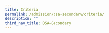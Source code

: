 ```yaml
---
title: Criteria
permalink: /admission/dsa-secondary/criteria/
description: ""
third_nav_title: DSA–Secondary
---
```

